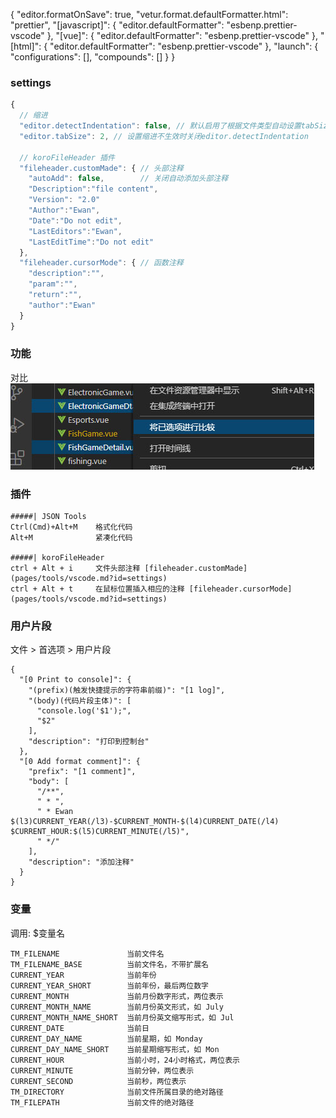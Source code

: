 {
    "editor.formatOnSave": true,
    "vetur.format.defaultFormatter.html": "prettier",
    "[javascript]": {
        "editor.defaultFormatter": "esbenp.prettier-vscode"
    },
    "[vue]": {
        "editor.defaultFormatter": "esbenp.prettier-vscode"
    },
    "[html]": {
        "editor.defaultFormatter": "esbenp.prettier-vscode"
    },
    "launch": {
        "configurations": [],
        "compounds": []
    }
}


### settings
```js
{
  // 缩进
  "editor.detectIndentation": false, // 默认启用了根据文件类型自动设置tabSize
  "editor.tabSize": 2, // 设置缩进不生效时关闭editor.detectIndentation

  // koroFileHeader 插件
  "fileheader.customMade": { // 头部注释
    "autoAdd": false,        // 关闭自动添加头部注释
    "Description":"file content",
    "Version": "2.0"
    "Author":"Ewan",
    "Date":"Do not edit",
    "LastEditors":"Ewan",
    "LastEditTime":"Do not edit"    
  },
  "fileheader.cursorMode": { // 函数注释
    "description":"",
    "param":"",
    "return":"",
    "author":"Ewan"
  }
}
```
### 功能
对比<br>
![对比](../../assets/images/compare.jpg "ctrl+点选 右键[将已选项进行比较]")

### 插件
```table title link
#####| JSON Tools
Ctrl(Cmd)+Alt+M    格式化代码
Alt+M              紧凑化代码

#####| koroFileHeader
ctrl + Alt + i     文件头部注释 [fileheader.customMade](pages/tools/vscode.md?id=settings)
ctrl + Alt + t     在鼠标位置插入相应的注释 [fileheader.cursorMode](pages/tools/vscode.md?id=settings)
```

### 用户片段
文件 > 首选项 > 用户片段
```dianzhui popover
{
  "[0 Print to console]": {
    "(prefix)(触发快捷提示的字符串前缀)": "[1 log]",
    "(body)(代码片段主体)": [
      "console.log('$1');",
      "$2"
    ],
    "description": "打印到控制台"
  },
  "[0 Add format comment]": {
    "prefix": "[1 comment]",
    "body": [
      "/**",
      " * ",
      " * Ewan $(l3)CURRENT_YEAR(/l3)-$CURRENT_MONTH-$(l4)CURRENT_DATE(/l4) $CURRENT_HOUR:$(l5)CURRENT_MINUTE(/l5)",
      " */"
    ],
    "description": "添加注释"
  }
}
```

### 变量
调用: $变量名 
```table
TM_FILENAME               当前文件名
TM_FILENAME_BASE          当前文件名，不带扩展名
CURRENT_YEAR              当前年份
CURRENT_YEAR_SHORT        当前年份，最后两位数字
CURRENT_MONTH             当前月份数字形式，两位表示
CURRENT_MONTH_NAME        当前月份英文形式，如 July
CURRENT_MONTH_NAME_SHORT  当前月份英文缩写形式，如 Jul
CURRENT_DATE              当前日
CURRENT_DAY_NAME          当前星期，如 Monday
CURRENT_DAY_NAME_SHORT    当前星期缩写形式，如 Mon
CURRENT_HOUR              当前小时，24小时格式，两位表示
CURRENT_MINUTE            当前分钟，两位表示
CURRENT_SECOND            当前秒，两位表示
TM_DIRECTORY              当前文件所属目录的绝对路径
TM_FILEPATH               当前文件的绝对路径
```